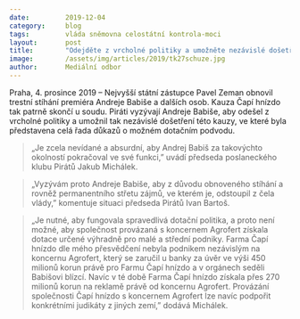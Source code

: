 ```yaml
---
date:         2019-12-04
category:     blog
tags:         vláda sněmovna celostátní kontrola-moci
layout:       post
title:        "Odejděte z vrcholné politiky a umožněte nezávislé došetření kauzy Čapí hnízdo, vyzývají Piráti premiéra Babiše v souvislosti s jeho obnoveným stíháním"
image:        /assets/img/articles/2019/tk27schuze.jpg
author:       Mediální odbor
---
```



Praha, 4. prosince 2019 – Nejvyšší státní zástupce Pavel Zeman obnovil trestní stíhání premiéra Andreje Babiše a dalších osob. Kauza Čapí hnízdo tak patrně skončí u soudu. Piráti vyzývají Andreje Babiše, aby odešel z vrcholné politiky a umožnil tak nezávislé došetření této kauzy, ve které byla představena celá řada důkazů o možném dotačním podvodu. 
> „Je zcela nevídané a absurdní, aby Andrej Babiš za takovýchto okolností pokračoval ve své funkci,” uvádí předseda poslaneckého klubu Pirátů Jakub Michálek.

> „Vyzývám proto Andreje Babiše, aby z důvodu obnoveného stíhání a rovněž permanentního střetu zájmů, ve kterém je, odstoupil z čela vlády,” komentuje situaci předseda Pirátů Ivan Bartoš.

> „Je nutné, aby fungovala spravedlivá dotační politika, a proto není možné, aby společnost provázaná s koncernem Agrofert získala dotace určené výhradně pro malé a střední podniky. Farma Čapí hnízdo dle mého přesvědčení nebyla podnikem nezávislým na koncernu Agrofert, který se zaručil u banky za úvěr ve výši 450 milionů korun právě pro Farmu Čapí hnízdo a v orgánech seděli Babišovi blízcí. Navíc v té době Farma Čapí hnízdo získala přes 270 milionů korun na reklamě právě od koncernu Agrofert. Provázání společnosti Čapí hnízdo s koncernem Agrofert lze navíc podpořit konkrétními judikáty z jiných zemí,” dodává Michálek.
